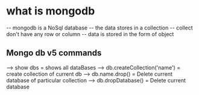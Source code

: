 # what is mongodb
-- mongodb is a NoSql database
-- the data stores in a collection
-- collect don't have any row or column
-- data is stored in the form of object

## Mongo db v5 commands
--> show dbs = shows all dataBases
--> db.createCollection('name') = create collection of current db
--> db.name.drop() = Delete current database of particular collection
--> db.dropDatabase() = Delete current database




